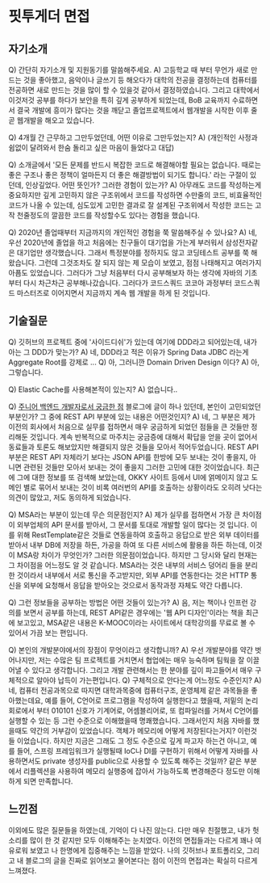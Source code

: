 # 핏투게더 면접

## 자기소개

Q) 간단히 자기소개 및 지원동기를 말씀해주세요.
A) 고등학교 때 부터 무언가 새로 만드는 것을 좋아했고, 음악이나 글쓰기 등 해오다가 대학의 전공을 결정하는데 컴퓨터를 전공하면 새로 만드는 것을 많이 할 수 있을것 같아서 결정하였습니다. 그리고 대학에서 이것저것 공부를 하다가 보안을 특히 깊게 공부하게 되었는데, BoB 교육까지 수료하면서 결국 개발에 흥미가 많다는 것을 깨닫고 졸업프로젝트에서 웹개발을 시작한 이후 줄곧 웹개발을 해오고 있습니다.

Q) 4개월 간 근무하고 그만두었던데, 어떤 이유로 그만두었는지?
A) (개인적인 사정과 쉼없이 달려와서 한숨 돌리고 싶은 마음이 들었다고 대답)

Q) 소개글에서 '모든 문제를 반드시 복잡한 코드로 해결해야할 필요는 없습니다. 때로는 좋은 구조나 좋은 정책이 얼마든지 더 좋은 해결방법이 되기도 합니다.' 라는 구절이 있던데, 인상깊었다. 어떤 뜻인가? 그러한 경험이 있는가?
A) 아무래도 코드를 작성하는게 중요하지만 깊게 고민하지 않은 구조위에서 코드를 작성하면 수만줄의 코드, 비효율적인 코드가 나올 수 있는데, 심도있게 고민한 결과로 잘 설계된 구조위에서 작성한 코드는 고작 천줄정도의 깔끔한 코드를 작성할수도 있다는 경험을 했습니다.

Q) 2020년 졸업때부터 지금까지의 개인적인 경험을 쭉 말씀해주실 수 있나요?
A) 네, 우선 2020년에 졸업을 하고 처음에는 친구들이 대기업을 가는게 부러워서 삼성전자같은 대기업만 생각했습니다. 그래서 특정분야를 정하지도 않고 코딩테스트 공부를 쭉 해왔습니다. 그런데 그것조차도 잘 되지 않는 제 모습이 보였고, 점점 나태해지고 여러가지 아픔도 있었습니다. 그러다가 그냥 처음부터 다시 공부해보자 하는 생각에 자바의 기초부터 다시 차근차근 공부해나갔습니다. 그러다가 코드스쿼드 코코아 과정부터 코드스쿼드 마스터즈로 이어지면서 지금까지 계속 웹 개발을 하게 된 것입니다. 

## 기술질문

Q) 깃허브의 프로젝트 중에 '사이드디쉬'가 있는데 여기에 DDD라고 되어있는데, 내가 아는 그 DDD가 맞는가?
A) 네, DDD라고 적은 이유가 Spring Data JDBC 라는게 Aggregate Root를 강제로 ... 
Q) 아, 그러니깐 Domain Driven Design 이다?
A) 아, 그렇습니다.

Q) Elastic Cache를 사용해본적이 있는지?
A) 없습니다..

Q) [주니어 백엔드 개발자로서 궁금한 점](https://velog.io/@polynomeer/%EC%A3%BC%EB%8B%88%EC%96%B4-%EB%B0%B1%EC%97%94%EB%93%9C-%EA%B0%9C%EB%B0%9C%EC%9E%90%EB%A1%9C%EC%84%9C-%EA%B6%81%EA%B8%88%ED%95%9C-%EC%A0%90) 블로그에 글이 하나 있던데, 본인이 고민되었던 부분인가? 그 중에 REST API 부분에 있는 내용은 어떤것인지?
A) 네, 그 부분은 제가 이전의 회사에서 처음으로 실무를 접하면서 매우 궁금하게 되었던 점들을 큰 것들만 정리해둔 것입니다. 계속 반복적으로 마주치는 궁금증에 대해서 확답을 얻을 곳이 없어서 동료들과 토론도 해보았지만 해결되지 않은 것들을 모아서 적어두었습니다. REST API 부분은 REST API 자체라기 보다는 JSON API를 한방에 모두 보내는 것이 좋을지, 아니면 관련된 것들만 모아서 보내는 것이 좋을지 그러한 고민에 대한 것이었습니다. 최근에 그에 대한 정보를 또 검색해 보았는데, OKKY 사이트 등에서 UI에 얽메이지 않고 도메인 별로 묶어서 보내는 것이 비록 여러번의 API를 호출하는 상황이라도 오히려 낫다는 의견이 많았고, 저도 동의하게 되었습니다.

Q) MSA라는 부분이 있는데 무슨 의문점인지?
A) 제가 실무를 접하면서 가장 큰 차이점이 외부업체의 API 문서를 받아서, 그 문서를 토대로 개발할 일이 많다는 것 입니다. 이를 위해 RestTemplate같은 것들로 연동을하여 호출하고 응답으로 받은 외부 데이터를 받아서 내부 DB에 저장을 하든, 가공을 하여 또 다른 서비스에 활용을 하든 하는데, 이것이 MSA랑 차이가 무엇인가? 그러한 의문점이었습니다. 하지만 그 당시와 달리 현재는 그 차이점을 어느정도 알 것 같습니다. MSA라는 것은 내부의 서비스 덩어리 들을 분리한 것이라서 내부에서 서로 통신을 주고받지만, 외부 API를 연동한다는 것은 HTTP 통신을 외부에 요청해서 응답을 받아오는 것으로서 동작과정 자체도 약간 다릅니다.

Q) 그런 정보들을 공부하는 방법은 어떤 것들이 있는가?
A) 음, 저는 책이나 인프런 강의를 보면서 공부를 하는데, REST API같은 경우에는 '웹 API 디자인'이라는 책을 최근에 보고있고, MSA같은 내용은 K-MOOC이라는 사이트에서 대학강의를 무료로 볼 수 있어서 가끔 보는 편입니다.

Q) 본인의 개발분야에서의 장점이 무엇이라고 생각합니까?
A) 우선 개발분야를 약간 벗어나지만, 저는 수많은 팀 프로젝트를 거치면서 협업에는 매우 능숙하며 팀웍을 잘 이끌어낼 수 있다고 생각합니다. 그리고 개발 관련해서는 한 분야를 깊이 파고들어서 매우 구체적으로 알아야 납득이 가는편입니다.
Q) 구체적으로 안다는게 어느정도 수준인지?
A) 네, 컴퓨터 전공과목으로 따지면 대학과목중에 컴퓨터구조, 운영체제 같은 과목들을 좋아했는데요, 예를 들어, C언어로 프로그램을 작성하여 실행한다고 했을때, 저밑의 논리회로에서 부터 010101 신호가 기계어로, 어셈블리어로, 또 컴파일러를 거쳐서 C언어를 실행할 수 있는 등 그런 수준으로 이해했을때 명쾌했습니다. 그래서인지 처음 자바를 했을때도 약간의 거부감이 있었습니다. 객체가 메모리에 어떻게 저장된다는거지? 이런것들 이었습니다. 하지만 지금은 그래도 그 정도 수준으로 깊게 파고자 하는건 아니고, 예를 들어, 스프링 프레임워크가 실행될때 IoC나 DI를 구현하기 위해서 어떻게 자바를 사용하면서도 private 생성자를 public으로 사용할 수 있도록 해주는 것일까? 같은 부분에서 리플렉션을 사용하여 메모리 실행중에 잡아서 가능하도록 변경해준다 정도만 이해하게 되면 만족합니다.

## 느낀점

이외에도 많은 질문들을 하였는데, 기억이 다 나진 않는다. 다만 매우 친절했고, 내가 헛소리를 많이 한 것 같지만 모두 이해해주는 눈치였다. 이전의 면접들과는 다르게 꽤나 여유로워 보였고 나 한명에게 집중해주는 느낌을 받았다. 나의 깃허브나 포트폴리오, 그리고 내 블로그의 글을 진짜로 읽어보고 물어본다는 점이 이전의 면접과는 확실히 다르게 느껴졌다.
